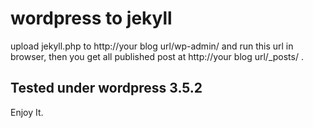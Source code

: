 # wordpress to jekyll

upload jekyll.php to http://your blog url/wp-admin/ and run this url in browser, then you get all published post at http://your blog url/_posts/ .

## Tested under wordpress 3.5.2
Enjoy It.
